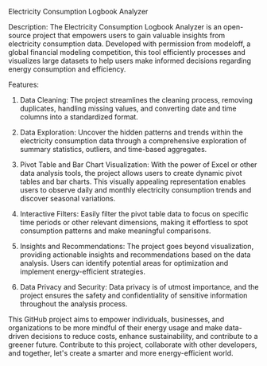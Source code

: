 Electricity Consumption Logbook Analyzer

Description:
The Electricity Consumption Logbook Analyzer is an open-source project that empowers users to gain valuable insights from electricity consumption data. Developed with permission from modeloff, a global financial modeling competition, this tool efficiently processes and visualizes large datasets to help users make informed decisions regarding energy consumption and efficiency.

Features:
1. Data Cleaning: The project streamlines the cleaning process, removing duplicates, handling missing values, and converting date and time columns into a standardized format.

2. Data Exploration: Uncover the hidden patterns and trends within the electricity consumption data through a comprehensive exploration of summary statistics, outliers, and time-based aggregates.

3. Pivot Table and Bar Chart Visualization: With the power of Excel or other data analysis tools, the project allows users to create dynamic pivot tables and bar charts. This visually appealing representation enables users to observe daily and monthly electricity consumption trends and discover seasonal variations.

4. Interactive Filters: Easily filter the pivot table data to focus on specific time periods or other relevant dimensions, making it effortless to spot consumption patterns and make meaningful comparisons.

5. Insights and Recommendations: The project goes beyond visualization, providing actionable insights and recommendations based on the data analysis. Users can identify potential areas for optimization and implement energy-efficient strategies.

6. Data Privacy and Security: Data privacy is of utmost importance, and the project ensures the safety and confidentiality of sensitive information throughout the analysis process.

This GitHub project aims to empower individuals, businesses, and organizations to be more mindful of their energy usage and make data-driven decisions to reduce costs, enhance sustainability, and contribute to a greener future. Contribute to this project, collaborate with other developers, and together, let's create a smarter and more energy-efficient world.